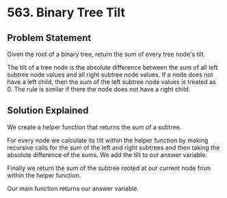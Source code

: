 # 563. Binary Tree Tilt

## Problem Statement

Given the root of a binary tree, return the sum of every tree node's tilt.

The tilt of a tree node is the absolute difference between the sum of all left subtree node values and all right subtree node values. If a node does not have a left child, then the sum of the left subtree node values is treated as 0. The rule is similar if there the node does not have a right child.

## Solution Explained

We create a helper function that returns the sum of a subtree.

For every node we calculate its tilt within the helper function by making recursive calls for the sum of the left and right subtrees and then taking the absolute difference of the sums. We add the tilt to our answer variable.

Finally we return the sum of the subtree rooted at our current node from within the helper function.

Our main function returns our answer variable.
